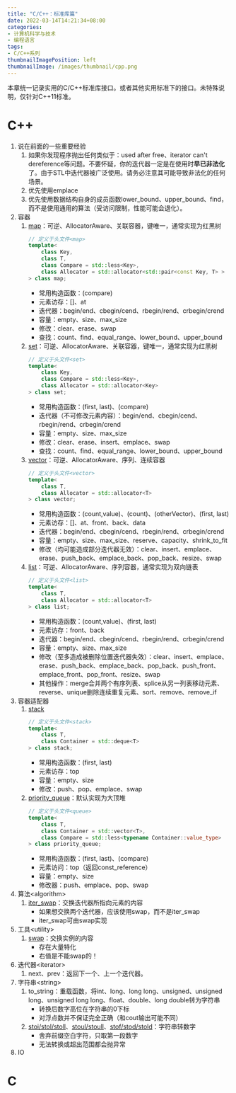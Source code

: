 ```yaml
---
title: "C/C++：标准库篇"
date: 2022-03-14T14:21:34+08:00
categories:
- 计算机科学与技术
- 编程语言
tags:
- C/C++系列
thumbnailImagePosition: left
thumbnailImage: /images/thumbnail/cpp.png
---
```

本章统一记录实用的C/C++标准库接口。或者其他实用标准下的接口。未特殊说明，仅针对C++11标准。
<!--more-->
# C++
1. 说在前面的一些重要经验
    1. 如果你发现程序抛出任何类似于：used after free、iterator can't dereference等问题。不要怀疑，你的迭代器一定是在使用时**早已非法化**了。由于STL中迭代器被广泛使用。请务必注意其可能导致非法化的任何场景。
    1. 优先使用emplace
    1. 优先使用数据结构自身的成员函数lower_bound、upper_bound、find，而不是使用通用的算法（受访问限制，性能可能会退化）。
1. 容器
    1. [map](https://zh.cppreference.com/w/cpp/container/map)：可逆、AllocatorAware、关联容器，键唯一，通常实现为红黑树
        ```c++
        // 定义于头文件<map>
        template<
            class Key,
            class T,
            class Compare = std::less<Key>,
            class Allocator = std::allocator<std::pair<const Key, T> >
        > class map;
        ```
        - 常用构造函数：(compare)
        - 元素访存：[]、at
        - 迭代器：begin/end、cbegin/cend、rbegin/rend、crbegin/crend
        - 容量：empty、size、max_size
        - 修改：clear、erase、swap
        - 查找：count、find、equal_range、lower_bound、upper_bound
    1. [set](https://zh.cppreference.com/w/cpp/container/set)：可逆、AllocatorAware、关联容器，键唯一，通常实现为红黑树
        ```cpp
        // 定义于头文件<set>
        template<
            class Key,
            class Compare = std::less<Key>,
            class Allocator = std::allocator<Key>
        > class set;
        ```
        - 常用构造函数：(first, last)、(compare)
        - 迭代器（不可修改元素内容）：begin/end、cbegin/cend、rbegin/rend、crbegin/crend
        - 容量：empty、size、max_size
        - 修改：clear、erase、insert、emplace、swap
        - 查找：count、find、equal_range、lower_bound、upper_bound
    1. [vector](https://zh.cppreference.com/w/cpp/container/vector)：可逆、AllocatorAware、序列、连续容器
        ```c++
        // 定义于头文件<vector>
        template<
            class T,
            class Allocator = std::allocator<T>
        > class vector;
        ```
        - 常用构造函数：(count,value)、(count)、(otherVector)、(first, last)
        - 元素访存：[]、at、front、back、data
        - 迭代器：begin/end、cbegin/cend、rbegin/rend、crbegin/crend
        - 容量：empty、size、max_size、reserve、capacity、shrink_to_fit
        - 修改（均可能造成部分迭代器无效）：clear、insert、emplace、erase、push_back、emplace_back、pop_back、resize、swap
    1. [list](https://zh.cppreference.com/w/cpp/container/list)：可逆、AllocatorAware、序列容器，通常实现为双向链表
        ```c++
        // 定义于头文件<list>
        template<
            class T,
            class Allocator = std::allocator<T>
        > class list;
        ```
        - 常用构造函数：(count,value)、(first, last)
        - 元素访存：front、back
        - 迭代器：begin/end、cbegin/cend、rbegin/rend、crbegin/crend
        - 容量：empty、size、max_size
        - 修改（至多造成被删除位置迭代器失效）：clear、insert、emplace、erase、push_back、emplace_back、pop_back、push_front、emplace_front、pop_front、resize、swap
        - 其他操作：merge合并两个有序列表、splice从另一列表移动元素、reverse、unique删除连续重复元素、sort、remove、remove_if
1. 容器适配器
    1. [stack](https://zh.cppreference.com/w/cpp/container/stack)
        ```cpp
        // 定义于头文件<stack>
        template<
            class T,
            class Container = std::deque<T>
        > class stack;
        ```
        - 常用构造函数：(first, last)
        - 元素访存：top
        - 容量：empty、size
        - 修改：push、pop、emplace、swap
    1. [priority_queue](https://zh.cppreference.com/w/cpp/container/priority_queue)：默认实现为大顶堆
        ```cpp
        // 定义于头文件<queue>
        template<
            class T,
            class Container = std::vector<T>,
            class Compare = std::less<typename Container::value_type>
        > class priority_queue;
        ```
        - 常用构造函数：(first, last)、(compare)
        - 元素访问：top（返回const_reference）
        - 容量：empty、size
        - 修改器：push、emplace、pop、swap
1. 算法\<algorithm\>
    1. [iter_swap](https://zh.cppreference.com/w/cpp/algorithm/iter_swap)：交换迭代器所指向元素的内容
        - 如果想交换两个迭代器，应该使用swap，而不是iter_swap
        - iter_swap可由swap实现
1. 工具\<utility\>
    1. [swap](https://zh.cppreference.com/w/cpp/algorithm/swap)：交换实例的内容
        - 存在大量特化
        - 右值是不能swap的！
1. 迭代器\<iterator\>
    1. next、prev：返回下一个、上一个迭代器。
1. 字符串\<string\>
    1. to_string：重载函数，将int、long、long long、unsigned、unsigned long、unsigned long long、float、double、long double转为字符串
        - 转换后数字高位在字符串的0下标
        - 对浮点数并不保证完全正确（和cout输出可能不同）    
    1. [stoi/stol/stoll](https://zh.cppreference.com/w/cpp/string/basic_string/stol)、[stoul/stoull](https://zh.cppreference.com/w/cpp/string/basic_string/stoul)、[stof/stod/stold](https://zh.cppreference.com/w/cpp/string/basic_string/stof)：字符串转数字
        - 舍弃前缀空白字符，只取第一段数字
        - 无法转换或超出范围都会抛异常
1. IO

# C